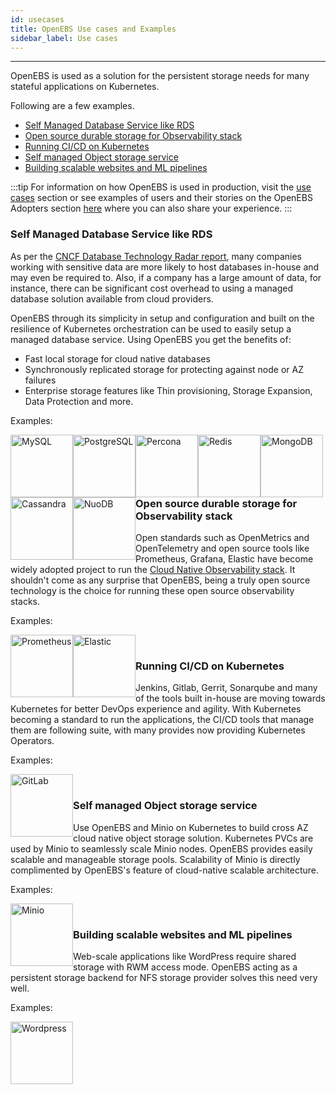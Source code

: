 ```yaml
---
id: usecases
title: OpenEBS Use cases and Examples
sidebar_label: Use cases
---
```

------

OpenEBS is used as a solution for the persistent storage needs for many stateful applications on Kubernetes. 

Following are a few examples.
- [Self Managed Database Service like RDS](#self-managed-database-service-like-rds) 
- [Open source durable storage for Observability stack](#open-source-durable-storage-for-observability-stack)
- [Running CI/CD on Kubernetes](#running-ci-cd-on-kubernetes)
- [Self managed Object storage service](#self-managed-object-storage-service)
- [Building scalable websites and ML pipelines](#building-scalable-websites-and-ml-pipelines)

:::tip
For information on how OpenEBS is used in production,  visit the [use cases](/docs/next/usecases.html) section or see examples of users and their stories on the OpenEBS Adopters section [here](https://github.com/openebs/openebs/blob/master/ADOPTERS.md) where you can also share your experience.
:::

### Self Managed Database Service like RDS 

As per the [CNCF Database Technology Radar report](https://radar.cncf.io/2020-11-database-storage), many companies working with sensitive data are more likely to host databases in-house and may even be required to. Also, if a company has a large amount of data, for instance, there can be significant cost overhead to using a managed database solution available from cloud providers.

OpenEBS through its simplicity in setup and configuration and built on the resilience of Kubernetes orchestration can be used to easily setup a managed database service. Using OpenEBS you get the benefits of:
- Fast local storage for cloud native databases
- Synchronously replicated storage for protecting against node or AZ failures
- Enterprise storage features like Thin provisioning, Storage Expansion, Data Protection and more. 

Examples:

<div class="row stateful-applications_row">
  <div class="">
	<a href="/docs/next/mysql.html" target="_blank">
		<img src="/docs/assets/a-mysql.png" alt="MySQL" style="float:left;width:100px;">
	</a>
  </div>  
  <div class="">
	<a href="/docs/next/postgres.html" target="_blank">
		<img src="/docs/assets/a-postgres.png" alt="PostgreSQL" style="float:left;width:100px;">
	</a>
  </div>
  <div class="">
	<a href="/docs/next/percona.html" target="_blank">
		<img src="/docs/assets/a-percona.png" alt="Percona" style="float:left;width:100px;">
	</a>
  </div>
  <div class="">
	<a href="/docs/next/redis.html" target="_blank">
		<img src="/docs/assets/a-redis.png" alt="Redis" style="float:left;width:100px;">
	</a>
  </div>  
  <div class="">
	<a href="/docs/next/mongo.html" target="_blank">
		<img src="/docs/assets/svg/a-mongo.svg" alt="MongoDB" style="float:left;width:100px;">
	</a>
  </div>
  <div class="">
	<a href="/docs/next/cassandra.html" target="_blank">
		<img src="/docs/assets/a-cassandra.png" alt="Cassandra" style="float:left;width:100px;">
	</a>
  </div>
  <div class="">
	<a href="/docs/next/nuodb.html" target="_blank">
		<img src="/docs/assets/a-nuodb.png" alt="NuoDB" style="float:left;width:100px;">
	</a>
  </div>
</div>
<br>

### Open source durable storage for Observability stack

Open standards such as OpenMetrics and OpenTelemetry and open source tools like Prometheus, Grafana, Elastic have become widely adopted project to run the [Cloud Native Observability stack](https://radar.cncf.io/2020-09-observability). It shouldn't come as any surprise that OpenEBS, being a truly open source technology is the choice for running these open source observability stacks.  

Examples:

<div class="row stateful-applications_row">
  <div class="">
	<a href="/docs/next/prometheus.html" target="_blank">
		<img src="/docs/assets/a-prometheus.png" alt="Prometheus" style="float:left;width:100px;">
	</a>
  </div>
  <div class="">
	<a href="/docs/next/elasticsearch.html" target="_blank">
		<img src="/docs/assets/a-elastic.png" alt="Elastic" style="float:left;width:100px;">
	</a>
  </div>
</div>
<br>

### Running CI/CD on Kubernetes

Jenkins, Gitlab, Gerrit, Sonarqube and many of the tools built in-house are moving towards Kubernetes for better DevOps experience and agility. With Kubernetes becoming a standard to run the applications, the CI/CD tools that manage them are following suite, with many provides now providing Kubernetes Operators.

Examples:

<div class="row stateful-applications_row">
  <div class="">
	<a href="/docs/next/gitlab.html" target="_blank">
		<img src="/docs/assets/a-gitlab.png" alt="GitLab" style="float:left;width:100px;">
	</a>
  </div>
</div>
<br>

### Self managed Object storage service

Use OpenEBS and Minio on Kubernetes to build cross AZ cloud native object storage solution. Kubernetes PVCs are used by Minio to seamlessly scale Minio nodes. OpenEBS provides easily scalable and manageable storage pools. Scalability of Minio is directly complimented by OpenEBS's feature of cloud-native scalable architecture.


Examples:

<div class="row stateful-applications_row">
  <div class="">
	<a href="/docs/next/minio.html" target="_blank">
		<img src="/docs/assets/a-minio.png" alt="Minio" style="float:left;width:100px;">
	</a>
  </div>
</div>
<br>

### Building scalable websites and ML pipelines

Web-scale applications like WordPress require shared storage with RWM access mode. OpenEBS acting as a persistent storage backend for NFS storage provider solves this need very well. 

Examples:

<div class="row stateful-applications_row">
  <div class="">
	<a href="/docs/next/rwm.html" target="_blank">
		<img src="/docs/assets/a-nfs.png" alt="Wordpress" style="float:left;width:100px;">
	</a>
  </div>
</div>

<br>
<br>


